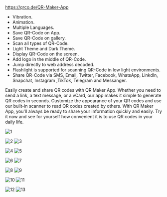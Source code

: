 https://qrco.de/QR-Maker-App


- Vibration.
- Animation.
- Multiple Languages.
- Save QR-Code on App.
- Save QR-Code on gallery.
- Scan all types of QR-Code.
- Light Theme and Dark Theme.
- Display QR-Code on the screen.
- Add logo in the middle of QR-Code.
- Jump directly to web address decoded.
- Flashlight is supported for scanning QR-Code in low light environments.
- Share QR-Code via SMS, Email, Twitter, Facebook, WhatsApp, LinkdIn, Snapchat, Instagram ,TikTok, Telegram and Messanger.

Easily create and share QR codes with QR Maker App. Whether you need to send a link, a text message, or a vCard, our app makes it simple to generate QR codes in seconds. Customize the appearance of your QR codes and use our built-in scanner to read QR codes created by others. With QR Maker App, you'll always be ready to share your information quickly and easily. Try it now and see for yourself how convenient it is to use QR codes in your daily life.
 
 
 



![1](https://user-images.githubusercontent.com/78726877/224505737-600b67b3-17be-41b7-83ba-d417903d0d43.png)

![2](https://user-images.githubusercontent.com/78726877/224505745-6eeeb908-2cd4-4a9a-b05e-381b84295da3.png)
![3](https://user-images.githubusercontent.com/78726877/224505746-6b66c28f-f43f-4d21-89a4-b1eb23445766.png)

![4](https://user-images.githubusercontent.com/78726877/224505750-8c1dc3c2-800e-4115-a10b-12b6d7d2f199.png)
![5](https://user-images.githubusercontent.com/78726877/224505751-3b7cac8f-6cd2-4b58-950f-ae668f6f3123.png)

![6](https://user-images.githubusercontent.com/78726877/224505754-a537fe22-3d47-44fd-9e39-a080a1dd438d.png)
![7](https://user-images.githubusercontent.com/78726877/224505756-1306d7e0-df9b-420a-9af1-21260b16eac4.png)

![8](https://user-images.githubusercontent.com/78726877/224505758-34148715-6259-4ac7-9221-b8d95028ff9d.png)
![9](https://user-images.githubusercontent.com/78726877/224505759-c7e07a36-f706-492f-82b0-887a44b845f9.png)

![10](https://user-images.githubusercontent.com/78726877/224505764-20eed691-42b2-4812-91f3-1684d4b8dfb8.png)
![11](https://user-images.githubusercontent.com/78726877/224505766-8259ec04-a7dc-49ba-aa2c-c0ad6b84ae6f.png)

![12](https://user-images.githubusercontent.com/78726877/224505768-56d1089c-6d5a-45f6-bb3b-329d4244466b.png)
![13](https://user-images.githubusercontent.com/78726877/224505769-06304e0b-de9b-4b52-ad29-655640436301.png)
